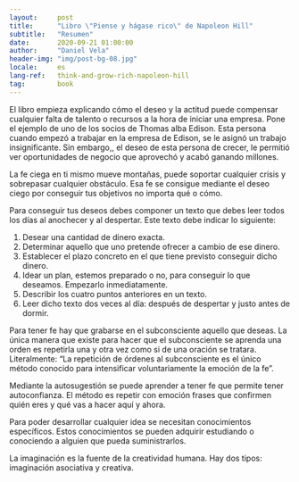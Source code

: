 ```yaml
---
layout:     post
title:      "Libro \"Piense y hágase rico\" de Napoleon Hill"
subtitle:   "Resumen"
date:       2020-09-21 01:00:00
author:     "Daniel Vela"
header-img: "img/post-bg-08.jpg"
locale:     es
lang-ref:   think-and-grow-rich-napoleon-hill
tag:		book
---
```


El libro empieza explicando cómo el deseo y la actitud puede compensar cualquier falta de talento o recursos a la hora de iniciar una empresa. Pone el ejemplo de uno de los socios de Thomas alba Edison. Esta persona cuando empezó a trabajar en la empresa de Edison, se le asignó un trabajo insignificante. Sin embargo,, el deseo de esta persona de crecer, le permitió ver oportunidades de negocio que aprovechó y acabó ganando millones. 

La fe ciega en ti mismo mueve montañas, puede soportar cualquier crisis y sobrepasar cualquier obstáculo. Esa fe se consigue mediante el deseo ciego por conseguir tus objetivos no importa qué o cómo. 

Para conseguir tus deseos debes componer un texto que debes leer todos los días al anochecer y al despertar. Este texto debe indicar lo siguiente:
1. Desear una cantidad de dinero exacta.
2. Determinar aquello que uno pretende ofrecer a cambio de ese dinero.
3. Establecer el plazo concreto en el que tiene previsto conseguir dicho dinero.
4. Idear un plan, estemos preparado o no, para conseguir lo que deseamos. Empezarlo inmediatamente.
5. Describir los cuatro puntos anteriores en un texto.
6. Leer dicho texto dos veces al día: después de despertar y justo antes de dormir.

Para tener fe hay que grabarse en el subconsciente aquello que deseas. La única manera que existe para hacer que el subconsciente se aprenda una orden es repetirla una y otra vez como si de una oración se tratara. Literalmente: “La repetición de órdenes al subconsciente es el único método conocido para intensificar voluntariamente la emoción de la fe”.

Mediante la autosugestión se puede aprender a tener fe que permite tener autoconfianza. El método es repetir con emoción frases que confirmen quién eres y qué vas a hacer aquí y ahora.

Para poder desarrollar cualquier idea se necesitan conocimientos específicos. Estos conocimientos se pueden adquirir estudiando o conociendo a alguien que pueda suministrarlos.

La imaginación es la fuente de la creatividad humana. Hay dos tipos: imaginación asociativa y creativa.